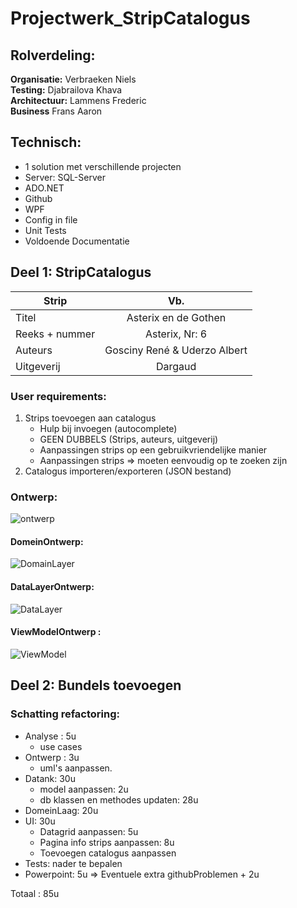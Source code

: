# Projectwerk_StripCatalogus

## Rolverdeling:
**Organisatie:** Verbraeken Niels  
**Testing:** Djabrailova Khava  
**Architectuur:** Lammens Frederic  
**Business** Frans Aaron

## Technisch:
* 1 solution met verschillende projecten
* Server: SQL-Server
* ADO.NET
* Github
* WPF
* Config in file
* Unit Tests
* Voldoende Documentatie

## Deel 1: StripCatalogus

| Strip               | Vb.                               |
| ------------------- |:---------------------------------:|
| Titel               | Asterix en de Gothen              |
| Reeks + nummer      | Asterix, Nr: 6                    |
| Auteurs             | Gosciny René & Uderzo Albert      |
| Uitgeverij          | Dargaud                           |

### User requirements:
1) Strips toevoegen aan catalogus
    * Hulp bij invoegen (autocomplete)
    * GEEN DUBBELS (Strips, auteurs, uitgeverij)
    * Aanpassingen strips op een gebruikvriendelijke manier
    * Aanpassingen strips => moeten eenvoudig op te zoeken zijn
2) Catalogus importeren/exporteren (JSON bestand)  

### Ontwerp:    
![ontwerp](https://user-images.githubusercontent.com/23512215/98315262-217a6b00-1fd8-11eb-8b23-df4db4980d08.jpg)

#### DomeinOntwerp:    
![DomainLayer](https://user-images.githubusercontent.com/23512215/98315258-1f181100-1fd8-11eb-951b-c39e65a0673b.jpg)

#### DataLayerOntwerp:    
![DataLayer](https://user-images.githubusercontent.com/23512215/98315235-11628b80-1fd8-11eb-9a78-047da42e7420.jpg)

#### ViewModelOntwerp :    
![ViewModel](https://user-images.githubusercontent.com/23512215/98315265-22ab9800-1fd8-11eb-92c3-a96681bfc68d.jpg)

## Deel 2: Bundels toevoegen

### Schatting refactoring:

- Analyse : 5u
  - use cases
- Ontwerp : 3u
  - uml's aanpassen.
- Datank: 30u
  - model aanpassen: 2u
  - db klassen en methodes updaten: 28u
- DomeinLaag: 20u
- UI: 30u
  - Datagrid aanpassen: 5u
  - Pagina info strips aanpassen: 8u
  - Toevoegen catalogus aanpassen
- Tests: nader te bepalen
- Powerpoint: 5u
=> Eventuele extra githubProblemen + 2u

Totaal : 85u

  
